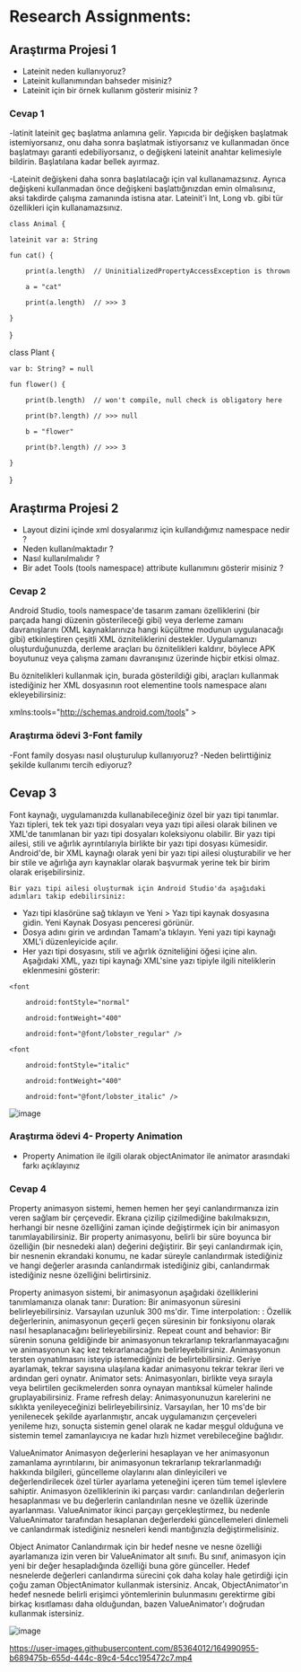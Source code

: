 # Research Assignments:
    
## <a name="2"></a> Araştırma Projesi 1

- Lateinit neden kullanıyoruz?
- Lateinit kullanımından bahseder misiniz?
- Lateinit için bir örnek kullanım gösterir misiniz ?
    
### <a name="3"></a> Cevap 1   
 
 -latinit
lateinit geç başlatma anlamına gelir. Yapıcıda bir değişken başlatmak istemiyorsanız, onu daha sonra başlatmak istiyorsanız ve kullanmadan önce başlatmayı garanti edebiliyorsanız, o değişkeni lateinit anahtar kelimesiyle bildirin. Başlatılana kadar bellek ayırmaz.

-Lateinit değişkeni daha sonra başlatılacağı için val kullanamazsınız. Ayrıca değişkeni kullanmadan önce değişkeni başlattığınızdan emin olmalısınız, aksi takdirde çalışma zamanında istisna atar. Lateinit'i Int, Long vb. gibi tür özellikleri için kullanamazsınız.
    
    class Animal {
    
    lateinit var a: String

    fun cat() {
    
        print(a.length)  // UninitializedPropertyAccessException is thrown
    
        a = "cat"
    
        print(a.length)  // >>> 3
    
    }
    
}

class Plant {
    
    var b: String? = null

    fun flower() {
    
        print(b.length)  // won't compile, null check is obligatory here
    
        print(b?.length) // >>> null
    
        b = "flower"
    
        print(b?.length) // >>> 3
    
    }
    
}
    
 ## <a name="2"></a> Araştırma Projesi 2


- Layout dizini içinde xml dosyalarımız için kullandığımız namespace nedir ?
- Neden kullanılmaktadır ?
- Nasıl kullanılmalıdır ?
- Bir adet Tools (tools namespace) attribute kullanımını gösterir misiniz ? 
    
### <a name="3"></a> Cevap 2
    
Android Studio, tools namespace'de tasarım zamanı özelliklerini (bir parçada hangi düzenin gösterileceği gibi) veya derleme zamanı davranışlarını (XML kaynaklarınıza hangi küçültme modunun uygulanacağı gibi) etkinleştiren çeşitli XML özniteliklerini destekler. Uygulamanızı oluşturduğunuzda, derleme araçları bu öznitelikleri kaldırır, böylece APK boyutunuz veya çalışma zamanı davranışınız üzerinde hiçbir etkisi olmaz.

Bu öznitelikleri kullanmak için, burada gösterildiği gibi, araçları kullanmak istediğiniz her XML dosyasının root elementine tools namespace alanı ekleyebilirsiniz:

xmlns:tools="http://schemas.android.com/tools" >

### <a name="1"></a> Araştırma ödevi 3-Font family
    
-Font family dosyası nasıl oluşturulup kullanıyoruz?
-Neden belirttiğiniz şekilde kullanımı tercih ediyoruz?
    
## <a name="2"></a> Cevap 3
Font kaynağı, uygulamanızda kullanabileceğiniz özel bir yazı tipi tanımlar. Yazı tipleri, tek tek yazı tipi dosyaları veya yazı tipi ailesi olarak bilinen ve XML'de tanımlanan bir yazı tipi dosyaları koleksiyonu olabilir.
Bir yazı tipi ailesi, stili ve ağırlık ayrıntılarıyla birlikte bir yazı tipi dosyası kümesidir. Android'de, bir XML kaynağı olarak yeni bir yazı tipi ailesi oluşturabilir ve her bir stile ve ağırlığa ayrı kaynaklar olarak başvurmak yerine tek bir birim olarak erişebilirsiniz.
    
    Bir yazı tipi ailesi oluşturmak için Android Studio'da aşağıdaki adımları takip edebilirsiniz:
    
<ul>
  <li>Yazı tipi klasörüne sağ tıklayın ve Yeni > Yazı tipi kaynak dosyasına gidin. Yeni Kaynak Dosyası penceresi görünür.</li>
  <li>Dosya adını girin ve ardından Tamam'a tıklayın. Yeni yazı tipi kaynağı XML'i düzenleyicide açılır.</li>
  <li>Her yazı tipi dosyasını, stili ve ağırlık özniteliğini <font> öğesi içine alın. Aşağıdaki XML, yazı tipi kaynağı XML'sine yazı tipiyle ilgili niteliklerin eklenmesini gösterir:
    </li>
</ul>
   
  
<?xml version="1.0" encoding="utf-8"?>
    
<font-family xmlns:android="http://schemas.android.com/apk/res/android">
    
    <font
      
        android:fontStyle="normal"
          
        android:fontWeight="400"
          
        android:font="@font/lobster_regular" />
    
    <font
          
        android:fontStyle="italic"
          
        android:fontWeight="400"
          
        android:font="@font/lobster_italic" />
    
</font-family>

![image](https://user-images.githubusercontent.com/85364012/164991279-a777a789-42ff-4cfd-a5de-a2d4f2c6f3d5.png)


    
 ### <a name="1"></a> Araştırma ödevi 4- Property Animation
    
 <ul>
  <li>Property Animation ile ilgili olarak objectAnimator ile animator arasındaki farkı açıklayınız</li>
</ul>
    
### <a name="3"></a> Cevap 4
    
Property animasyon sistemi, hemen hemen her şeyi canlandırmanıza izin veren sağlam bir çerçevedir. Ekrana çizilip çizilmediğine bakılmaksızın, herhangi bir nesne özelliğini zaman içinde değiştirmek için bir animasyon tanımlayabilirsiniz. Bir property animasyonu, belirli bir süre boyunca bir özelliğin (bir nesnedeki alan) değerini değiştirir. Bir şeyi canlandırmak için, bir nesnenin ekrandaki konumu, ne kadar süreyle canlandırmak istediğiniz ve hangi değerler arasında canlandırmak istediğiniz gibi, canlandırmak istediğiniz nesne özelliğini belirtirsiniz.

Property animasyon sistemi, bir animasyonun aşağıdaki özelliklerini tanımlamanıza olanak tanır:
Duration: Bir animasyonun süresini belirleyebilirsiniz. Varsayılan uzunluk 300 ms'dir.
Time interpolation: : Özellik değerlerinin, animasyonun geçerli geçen süresinin bir fonksiyonu olarak nasıl hesaplanacağını belirleyebilirsiniz.
Repeat count and behavior: Bir sürenin sonuna geldiğinde bir animasyonun tekrarlanıp tekrarlanmayacağını ve animasyonun kaç kez tekrarlanacağını belirleyebilirsiniz. Animasyonun tersten oynatılmasını isteyip istemediğinizi de belirtebilirsiniz. Geriye ayarlamak, tekrar sayısına ulaşılana kadar animasyonu tekrar tekrar ileri ve ardından geri oynatır.
Animator sets: Animasyonları, birlikte veya sırayla veya belirtilen gecikmelerden sonra oynayan mantıksal kümeler halinde gruplayabilirsiniz.
Frame refresh delay: Animasyonunuzun karelerini ne sıklıkta yenileyeceğinizi belirleyebilirsiniz. Varsayılan, her 10 ms'de bir yenilenecek şekilde ayarlanmıştır, ancak uygulamanızın çerçeveleri yenileme hızı, sonuçta sistemin genel olarak ne kadar meşgul olduğuna ve sistemin temel zamanlayıcıya ne kadar hızlı hizmet verebileceğine bağlıdır.
    
ValueAnimator
 Animasyon değerlerini hesaplayan ve her animasyonun zamanlama ayrıntılarını, bir animasyonun tekrarlanıp tekrarlanmadığı hakkında bilgileri, güncelleme olaylarını alan dinleyicileri ve değerlendirilecek özel türler ayarlama yeteneğini içeren tüm temel işlevlere sahiptir. Animasyon özelliklerinin iki parçası vardır: canlandırılan değerlerin hesaplanması ve bu değerlerin canlandırılan nesne ve özellik üzerinde ayarlanması. ValueAnimator ikinci parçayı gerçekleştirmez, bu nedenle ValueAnimator tarafından hesaplanan değerlerdeki güncellemeleri dinlemeli ve canlandırmak istediğiniz nesneleri kendi mantığınızla değiştirmelisiniz. 
    
 
Object Animator
 Canlandırmak için bir hedef nesne ve nesne özelliği ayarlamanıza izin veren bir ValueAnimator alt sınıfı. Bu sınıf, animasyon için yeni bir değer hesapladığında özelliği buna göre günceller. Hedef nesnelerde değerleri canlandırma sürecini çok daha kolay hale getirdiği için çoğu zaman ObjectAnimator kullanmak istersiniz. Ancak, ObjectAnimator'ın hedef nesnede belirli erişimci yöntemlerinin bulunmasını gerektirme gibi birkaç kısıtlaması daha olduğundan, bazen ValueAnimator'ı doğrudan kullanmak istersiniz.
    
  ![image](https://user-images.githubusercontent.com/85364012/164991408-9f36b443-2d9c-47d2-9e6a-0f58b97f6788.png)

 
https://user-images.githubusercontent.com/85364012/164990955-b689475b-655d-444c-89c4-54cc195472c7.mp4




    
    
